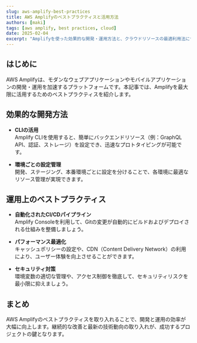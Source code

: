 ```yaml
---
slug: aws-amplify-best-practices
title: AWS Amplifyのベストプラクティスと活用方法
authors: [maki]
tags: [aws amplify, best practices, cloud]
date: 2025-02-04
excerpt: "Amplifyを使った効果的な開発・運用方法と、クラウドリソースの最適利用法について解説します。"
---
```


## はじめに

AWS Amplifyは、モダンなウェブアプリケーションやモバイルアプリケーションの開発・運用を加速するプラットフォームです。本記事では、Amplifyを最大限に活用するためのベストプラクティスを紹介します。

## 効果的な開発方法

- **CLIの活用**  
  Amplify CLIを使用すると、簡単にバックエンドリソース（例：GraphQL API、認証、ストレージ）を設定でき、迅速なプロトタイピングが可能です。

- **環境ごとの設定管理**  
  開発、ステージング、本番環境ごとに設定を分けることで、各環境に最適なリソース管理が実現できます。

## 運用上のベストプラクティス

- **自動化されたCI/CDパイプライン**  
  Amplify Consoleを利用して、Gitの変更が自動的にビルドおよびデプロイされる仕組みを整備しましょう。

- **パフォーマンス最適化**  
  キャッシュポリシーの設定や、CDN（Content Delivery Network）の利用により、ユーザー体験を向上させることができます。

- **セキュリティ対策**  
  環境変数の適切な管理や、アクセス制御を徹底して、セキュリティリスクを最小限に抑えましょう。

## まとめ

AWS Amplifyのベストプラクティスを取り入れることで、開発と運用の効率が大幅に向上します。継続的な改善と最新の技術動向の取り入れが、成功するプロジェクトの鍵となります。
